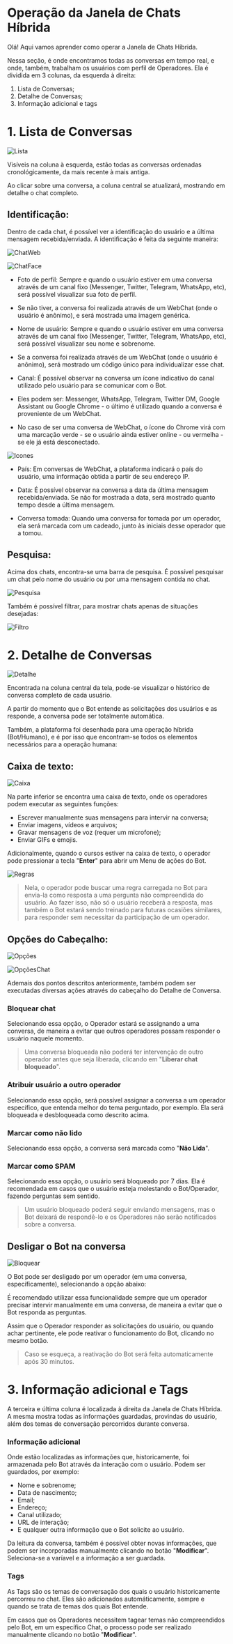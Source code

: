 # Operação da Janela de Chats Híbrida

Olá! Aqui vamos aprender como operar a Janela de Chats Híbrida.

Nessa seção, é onde encontramos todas as conversas em tempo real, e onde, também, trabalham os usuários com perfil de Operadores. Ela é dividida em 3 colunas, da esquerda à direita:

 1. Lista de Conversas;
 2. Detalhe de Conversas;
 3. Informação adicional e tags

# 1. Lista de Conversas

![Lista](https://github.com/botmakeradmin/botmakeradmin.github.io/blob/master/docs/pt/imagens/todoschats.png)
 
Visíveis na coluna à esquerda, estão todas as conversas ordenadas cronológicamente, da mais recente à mais antiga. 

Ao clicar sobre uma conversa, a coluna central se atualizará, mostrando em detalhe o chat completo. 

## Identificação:

Dentro de cada chat, é possível ver a identificação do usuário e a última mensagem recebida/enviada. A identificação é feita da seguinte maneira:

![ChatWeb](https://github.com/botmakeradmin/botmakeradmin.github.io/blob/master/docs/pt/imagens/Chatweb.png)

![ChatFace](https://github.com/botmakeradmin/botmakeradmin.github.io/blob/master/docs/pt/imagens/ChatFace.png)

- Foto de perfil: 
Sempre e quando o usuário estiver em uma conversa através de um canal fixo (Messenger, Twitter, Telegram, WhatsApp, etc), será possível visualizar sua foto de perfil. 

 - Se não tiver, a conversa foi realizada através de um WebChat (onde o usuário é anônimo), e será mostrada uma imagem genérica.

- Nome de usuário:
Sempre e quando o usuário estiver em uma conversa através de um canal fixo (Messenger, Twitter, Telegram, WhatsApp, etc), será possível visualizar seu nome e sobrenome.

 - Se a conversa foi realizada através de um WebChat (onde o usuário é anônimo), será mostrado um código único para individualizar esse chat.

- Canal:
É possível observar na conversa um ícone indicativo do canal utilizado pelo usuário para se comunicar com o Bot. 

 - Eles podem ser: Messenger, WhatsApp, Telegram, Twitter DM, Google Assistant ou Google Chrome - o último é utilizado quando a conversa é proveniente de um WebChat.

 - No caso de ser uma conversa de WebChat, o ícone do Chrome virá com uma marcação verde - se o usuário ainda estiver online - ou vermelha - se ele já está desconectado.
 
![Icones](https://github.com/botmakeradmin/botmakeradmin.github.io/blob/master/docs/pt/imagens/icones.png) 

- País:
Em conversas de WebChat, a plataforma indicará o país do usuário, uma informação obtida a partir de seu endereço IP.

- Data:
É possível observar na conversa a data da última mensagem recebida/enviada. Se não for mostrada a data, será mostrado quanto tempo desde a última mensagem.

- Conversa tomada:
Quando uma conversa for tomada por um operador, ela será marcada com um cadeado, junto às iniciais desse operador que a tomou.

## Pesquisa:
Acima dos chats, encontra-se uma barra de pesquisa. É possível pesquisar um chat pelo nome do usuário ou por uma mensagem contida no chat.

![Pesquisa](https://github.com/botmakeradmin/botmakeradmin.github.io/blob/master/docs/pt/imagens/BuscaChat.png)

Também é possível filtrar, para mostrar chats apenas de situações desejadas:

![Filtro](https://github.com/botmakeradmin/botmakeradmin.github.io/blob/master/docs/pt/imagens/FiltroCHat.png)

# 2. Detalhe de Conversas

![Detalhe](https://github.com/botmakeradmin/botmakeradmin.github.io/blob/master/docs/pt/imagens/Detalhe.png)

Encontrada na coluna central da tela, pode-se visualizar o histórico de conversa completo de cada usuário.

A partir do momento que o Bot entende as solicitações dos usuários e as responde, a conversa pode ser totalmente automática. 

Também, a plataforma foi desenhada para uma operação híbrida (Bot/Humano), e é por isso que encontram-se todos os elementos necessários para a operação humana:

## Caixa de texto:

![Caixa](https://github.com/botmakeradmin/botmakeradmin.github.io/blob/master/docs/pt/imagens/escreverchat.png)

Na parte inferior se encontra uma caixa de texto, onde os operadores podem executar as seguintes funções:

 - Escrever manualmente suas mensagens para intervir na conversa; 
 - Enviar imagens, vídeos e arquivos; 
 - Gravar mensagens de voz (requer um microfone); 
 - Enviar GIFs e emojis.

Adicionalmente, quando o cursos estiver na caixa de texto, o operador pode pressionar a tecla "**Enter**" para abrir um Menu de ações do Bot.

![Regras](https://github.com/botmakeradmin/botmakeradmin.github.io/blob/master/docs/pt/imagens/pesquisaregras.png)

> Nela, o operador pode buscar uma regra carregada no Bot para envia-la como resposta a uma pergunta não compreendida do usuário. Ao fazer isso, não só o usuário receberá a resposta, mas também o Bot estará sendo treinado para futuras ocasiões similares, para responder sem necessitar da participação de um operador.

## Opções do Cabeçalho:

![Opções](https://github.com/botmakeradmin/botmakeradmin.github.io/blob/master/docs/pt/imagens/opcoeschat.png)

![OpçõesChat](https://github.com/botmakeradmin/botmakeradmin.github.io/blob/master/docs/pt/imagens/opcoeschata.png)

Ademais dos pontos descritos anteriormente, também podem ser executadas diversas ações através do cabeçalho do Detalhe de Conversa.

### Bloquear chat

Selecionando essa opção, o Operador estará se assignando a uma conversa, de maneira a evitar que outros operadores possam responder o usuário naquele momento. 

> Uma conversa bloqueada não poderá ter intervenção de outro operador antes que seja liberada, clicando em "**Liberar chat bloqueado**".

### Atribuir usuário a outro operador
Selecionando essa opção, será possível assignar a conversa a um operador específico, que entenda melhor do tema perguntado, por exemplo. Ela será bloqueada e desbloqueada como descrito acima.

### Marcar como não lido
Selecionando essa opção, a conversa será marcada como "**Não Lida**".

### Marcar como SPAM
Selecionando essa opção, o usuário será bloqueado por 7 dias. Ela é recomendada em casos que o usuário esteja molestando o Bot/Operador, fazendo perguntas sem sentido. 

> Um usuário bloqueado poderá seguir enviando mensagens, mas o Bot deixará de respondê-lo e os Operadores não serão notificados sobre a conversa.

## Desligar o Bot na conversa

![Bloquear](https://github.com/botmakeradmin/botmakeradmin.github.io/blob/master/docs/pt/imagens/desativarbot.png)

O Bot pode ser desligado por um operador (em uma conversa, específicamente), selecionando a opção abaixo:

É recomendado utilizar essa funcionalidade sempre que um operador precisar intervir manualmente em uma conversa, de maneira a evitar que o Bot responda as perguntas.

Assim que o Operador responder as solicitações do usuário, ou quando achar pertinente, ele pode reativar o funcionamento do Bot, clicando no mesmo botão. 

> Caso se esqueça, a reativação do Bot será feita automaticamente após 30 minutos.

# 3. Informação adicional e Tags
A terceira e última coluna é localizada à direita da Janela de Chats Híbrida. A mesma mostra todas as informações guardadas, provindas do usuário, além dos temas de conversação percorridos durante conversa.

### Informação adicional

Onde estão localizadas as informações que, historicamente, foi armazenada pelo Bot através da interação com o usuário. Podem ser guardados, por exemplo: 

- Nome e sobrenome; 
- Data de nascimento;
- Email;
- Endereço;
- Canal utilizado;
- URL de interação;
- E qualquer outra informação que o Bot solicite ao usuário.

Da leitura da conversa, também é possível obter novas informações, que podem ser incorporadas manualmente clicando no botão "**Modificar**". Seleciona-se a varíavel e a informação a ser guardada.

### Tags
As Tags são os temas de conversação dos quais o usuário historicamente percorreu no chat. Eles são adicionados automáticamente, sempre e quando se trata de temas dos quais Bot entende.

Em casos que os Operadores necessitem tagear temas não compreendidos pelo Bot, em um específico Chat, o processo pode ser realizado manualmente clicando no botão "**Modificar**".


<!--stackedit_data:
eyJoaXN0b3J5IjpbLTIwODUyNjMyOCwtMTI4NDMxMTY5NSwtNz
UwMDIxODY1LC0yMjY0OTIzMDcsLTI0MjA0MjIyNiwtMTAxODg3
NjY0NywxMDM1NDc0NDY3LDIxMDQzNDQ0MTMsMTkyMjQzOTk2NC
wtMTMyNjk1OTc0OCwxNjc1NTcxMTg1LC0xNjkwOTQyNjk3LC0x
NzkxODg5MjI2XX0=
-->
<!--stackedit_data:
eyJoaXN0b3J5IjpbMTIwMjAzMzYyNl19
-->